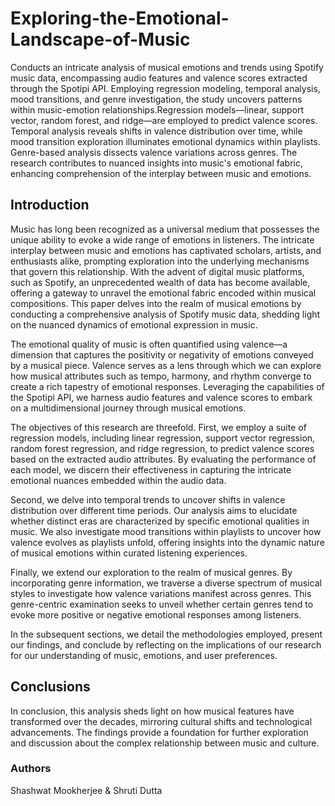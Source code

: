 # Exploring-the-Emotional-Landscape-of-Music
Conducts an intricate analysis of musical emotions and trends using Spotify music data, encompassing audio features and valence scores extracted through the Spotipi API. Employing regression modeling, temporal analysis, mood transitions, and genre investigation, the study uncovers patterns within music-emotion relationships.Regression models—linear, support vector, random forest, and ridge—are employed to predict valence scores. Temporal analysis reveals shifts in valence distribution over time, while mood transition exploration illuminates emotional dynamics within playlists. Genre-based analysis dissects valence variations across genres. The research contributes to nuanced insights into music's emotional fabric, enhancing comprehension of the interplay between music and emotions.

## Introduction
Music has long been recognized as a universal medium that possesses the unique ability to evoke a wide range of emotions in listeners. The intricate interplay between music and emotions has captivated scholars, artists, and enthusiasts alike, prompting exploration into the underlying mechanisms that govern this relationship. With the advent of digital music platforms, such as Spotify, an unprecedented wealth of data has become available, offering a gateway to unravel the emotional fabric encoded within musical compositions. This paper delves into the realm of musical emotions by conducting a comprehensive analysis of Spotify music data, shedding light on the nuanced dynamics of emotional expression in music.

The emotional quality of music is often quantified using valence—a dimension that captures the positivity or negativity of emotions conveyed by a musical piece. Valence serves as a lens through which we can explore how musical attributes such as tempo, harmony, and rhythm converge to create a rich tapestry of emotional responses. Leveraging the capabilities of the Spotipi API, we harness audio features and valence scores to embark on a multidimensional journey through musical emotions.

The objectives of this research are threefold. First, we employ a suite of regression models, including linear regression, support vector regression, random forest regression, and ridge regression, to predict valence scores based on the extracted audio attributes. By evaluating the performance of each model, we discern their effectiveness in capturing the intricate emotional nuances embedded within the audio data.

Second, we delve into temporal trends to uncover shifts in valence distribution over different time periods. Our analysis aims to elucidate whether distinct eras are characterized by specific emotional qualities in music. We also investigate mood transitions within playlists to uncover how valence evolves as playlists unfold, offering insights into the dynamic nature of musical emotions within curated listening experiences.

Finally, we extend our exploration to the realm of musical genres. By incorporating genre information, we traverse a diverse spectrum of musical styles to investigate how valence variations manifest across genres. This genre-centric examination seeks to unveil whether certain genres tend to evoke more positive or negative emotional responses among listeners.

In the subsequent sections, we detail the methodologies employed, present our findings, and conclude by reflecting on the implications of our research for our understanding of music, emotions, and user preferences.

## Conclusions

In conclusion, this analysis sheds light on how musical features have transformed over the decades, mirroring cultural shifts and technological advancements. The findings provide a foundation for further exploration and discussion about the complex relationship between music and culture.

### Authors
Shashwat Mookherjee & Shruti Dutta



